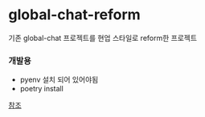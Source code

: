 # global-chat-reform

기존 global-chat 프로젝트를 현업 스타일로 reform한 프로젝트



### 개발용

- pyenv 설치 되어 있어야됨
- poetry install

[참조](https://velog.io/@city7310/series/백엔드가-이정도는-해줘야-함)
